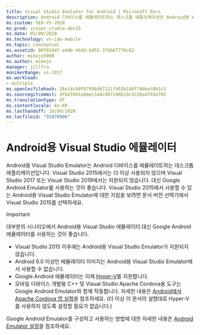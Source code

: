 ```yaml
---
title: Visual Studio Emulator for Android | Microsoft Docs
description: Android 디바이스를 에뮬레이트하는 데스크톱 애플리케이션인 Android용 Visual Studio 에뮬레이터에 대해 알아봅니다.
ms.custom: SEO-VS-2020
ms.prod: visual-studio-dev15
ms.date: 03/09/2020
ms.technology: vs-ide-mobile
ms.topic: conceptual
ms.assetid: 80f0104f-a4db-44dd-bd55-37bb67776c62
author: mikejo5000
ms.author: mikejo
manager: jillfra
monikerRange: vs-2017
ms.workload:
- multiple
ms.openlocfilehash: 26e14cb0f87956d67111f953b148f78dee38b3c5
ms.sourcegitcommit: dfbbf041e68ec3a4cd97196b19c9226a4793e702
ms.translationtype: HT
ms.contentlocale: ko-KR
ms.lasthandoff: 10/09/2020
ms.locfileid: "91878906"
---
```

# <a name="visual-studio-emulator-for-android"></a>Android용 Visual Studio 에뮬레이터

Android용 Visual Studio Emulator는 Android 디바이스를 에뮬레이트하는 데스크톱 애플리케이션입니다. Visual Studio 2015에서는 더 이상 사용되지 않으며 Visual Studio 2017 또는 Visual Studio 2019에서는 지원되지 않습니다. 대신 Google Android Emulator를 사용하는 것이 좋습니다. Visual Studio 2015에서 사용할 수 있는 Android용 Visual Studio Emulator에 대한 지침을 보려면 문서 버전 선택기에서 Visual Studio 2015를 선택하세요.

> [!IMPORTANT]
> 대부분의 시나리오에서 Android용 Visual Studio 에뮬레이터 대신 Google Android 에뮬레이터를 사용하는 것이 좋습니다.
> - Visual Studio 2015 이후에는 Android용 Visual Studio Emulator가 지원되지 않습니다.
> - Android 6.0 이상인 에뮬레이터 이미지는 Android용 Visual Studio Emulator에서 사용할 수 없습니다.
> - Google Android 에뮬레이터는 이제 [Hyper-V](/xamarin/android/get-started/installation/android-emulator/hardware-acceleration#accelerating-with-hyper-v)를 지원합니다.
> - 모바일 디바이스 개발용 C++ 및 Visual Studio Apache Cordova용 도구는 Google Android Emulator와 함께 작동합니다. 자세한 내용은 [Android에서 Apache Cordova 앱 실행](/visualstudio/cross-platform/tools-for-cordova/run-your-app/run-app-android#google-android-emulator)을 참조하세요. (더 이상 이 문서의 설명대로 Hyper-V를 사용하지 않도록 설정할 필요가 없습니다.)
>
> Google Android Emulator를 구성하고 사용하는 방법에 대한 자세한 내용은 [Android Emulator 설정](/xamarin/android/get-started/installation/android-emulator/)을 참조하세요.

